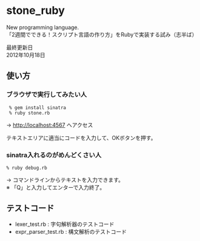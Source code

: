 stone_ruby
==========

New programming language.  
「2週間でできる！スクリプト言語の作り方」をRubyで実装する試み（志半ば）  

最終更新日  
2012年10月18日

使い方
-------------
### ブラウザで実行してみたい人 ###
` % gem install sinatra`  
` % ruby stone.rb`

→ <a href="http://localhost:4567">http://localhost:4567</a> へアクセス  

テキストエリアに適当にコードを入力して、OKボタンを押す。

### sinatra入れるのがめんどくさい人 ###

`% ruby debug.rb`  

→ コマンドラインからテキストを入力できます。  
※ 「Q」と入力してエンターで入力終了。 

テストコード  
------------
+ lexer_test.rb : 字句解析器のテストコード
+ expr_parser_test.rb : 構文解析のテストコード

